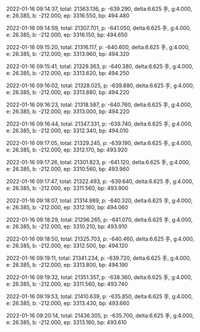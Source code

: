 2022-01-16 09:14:37, total: 21363.136, p: -639.290, delta:6.625 手, g:4.000, e: 26.385, b: -212.000, ep: 3316.550, bp: 494.480

2022-01-16 09:14:59, total: 21307.701, p: -641.050, delta:6.625 手, g:4.000, e: 26.385, b: -212.000, ep: 3316.150, bp: 494.650

2022-01-16 09:15:20, total: 21316.117, p: -640.600, delta:6.625 手, g:4.000, e: 26.385, b: -212.000, ep: 3313.960, bp: 494.320

2022-01-16 09:15:41, total: 21329.363, p: -640.380, delta:6.625 手, g:4.000, e: 26.385, b: -212.000, ep: 3313.620, bp: 494.250

2022-01-16 09:16:02, total: 21328.025, p: -639.880, delta:6.625 手, g:4.000, e: 26.385, b: -212.000, ep: 3313.880, bp: 494.220

2022-01-16 09:16:23, total: 21318.587, p: -640.760, delta:6.625 手, g:4.000, e: 26.385, b: -212.000, ep: 3313.000, bp: 494.220

2022-01-16 09:16:44, total: 21347.331, p: -639.740, delta:6.625 手, g:4.000, e: 26.385, b: -212.000, ep: 3312.340, bp: 494.010

2022-01-16 09:17:05, total: 21329.245, p: -639.190, delta:6.625 手, g:4.000, e: 26.385, b: -212.000, ep: 3312.170, bp: 493.920

2022-01-16 09:17:26, total: 21301.823, p: -641.120, delta:6.625 手, g:4.000, e: 26.385, b: -212.000, ep: 3310.560, bp: 493.960

2022-01-16 09:17:47, total: 21322.493, p: -639.640, delta:6.625 手, g:4.000, e: 26.385, b: -212.000, ep: 3311.560, bp: 493.900

2022-01-16 09:18:07, total: 21314.989, p: -640.320, delta:6.625 手, g:4.000, e: 26.385, b: -212.000, ep: 3312.160, bp: 494.060

2022-01-16 09:18:29, total: 21296.265, p: -641.070, delta:6.625 手, g:4.000, e: 26.385, b: -212.000, ep: 3310.210, bp: 493.910

2022-01-16 09:18:50, total: 21325.703, p: -640.460, delta:6.625 手, g:4.000, e: 26.385, b: -212.000, ep: 3312.500, bp: 494.120

2022-01-16 09:19:11, total: 21341.234, p: -639.720, delta:6.625 手, g:4.000, e: 26.385, b: -212.000, ep: 3313.800, bp: 494.190

2022-01-16 09:19:32, total: 21351.357, p: -638.360, delta:6.625 手, g:4.000, e: 26.385, b: -212.000, ep: 3311.560, bp: 493.740

2022-01-16 09:19:53, total: 21410.639, p: -635.850, delta:6.625 手, g:4.000, e: 26.385, b: -212.000, ep: 3313.430, bp: 493.660

2022-01-16 09:20:14, total: 21436.305, p: -635.700, delta:6.625 手, g:4.000, e: 26.385, b: -212.000, ep: 3313.180, bp: 493.610
